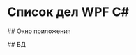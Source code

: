 <h1 >Список дел WPF C# </h1>
## Окно приложения
<p align="center">
  <![image](https://user-images.githubusercontent.com/115609006/206979367-c8af2f08-eb6f-4002-8c64-49b50e2ee594.png)/>
</p>
## БД
<p align="center">
  <![image](https://user-images.githubusercontent.com/115609006/206979641-e238d7d3-4141-468d-8a9e-143ada5b1c9f.png)/>
</p>
